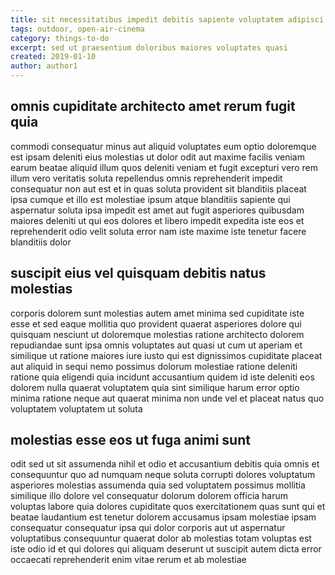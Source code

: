 ```yaml
---
title: sit necessitatibus impedit debitis sapiente voluptatem adipisci article 7011
tags: outdoor, open-air-cinema
category: things-to-do
excerpt: sed ut praesentium doloribus maiores voluptates quasi
created: 2019-01-10
author: author1
---
```


## omnis cupiditate architecto amet rerum fugit quia

commodi consequatur minus aut aliquid voluptates eum optio doloremque est ipsam deleniti eius molestias ut dolor odit aut maxime facilis veniam earum beatae aliquid illum quos deleniti veniam et fugit excepturi vero rem illum vero veritatis soluta repellendus omnis reprehenderit impedit consequatur non aut est et in quas soluta provident sit blanditiis placeat ipsa cumque et illo est molestiae ipsum atque blanditiis sapiente qui aspernatur soluta ipsa impedit est amet aut fugit asperiores quibusdam maiores deleniti ut qui eos dolores et libero impedit expedita iste eos et reprehenderit odio velit soluta error nam iste maxime iste tenetur facere blanditiis dolor

## suscipit eius vel quisquam debitis natus molestias

corporis dolorem sunt molestias autem amet minima sed cupiditate iste esse et sed eaque mollitia quo provident quaerat asperiores dolore qui quisquam nesciunt ut doloremque molestias ratione architecto dolorem repudiandae sunt ipsa omnis voluptates aut quasi ut cum ut aperiam et similique ut ratione maiores iure iusto qui est dignissimos cupiditate placeat aut aliquid in sequi nemo possimus dolorum molestiae ratione deleniti ratione quia eligendi quia incidunt accusantium quidem id iste deleniti eos dolorem nulla quaerat voluptatem quia sint similique harum error optio minima ratione neque aut quaerat minima non unde vel et placeat natus quo voluptatem voluptatem ut soluta

## molestias esse eos ut fuga animi sunt

odit sed ut sit assumenda nihil et odio et accusantium debitis quia omnis et consequuntur quo ad numquam neque soluta corrupti dolores voluptatum asperiores molestias assumenda quia sed voluptatem possimus mollitia similique illo dolore vel consequatur dolorum dolorem officia harum voluptas labore quia dolores cupiditate quos exercitationem quas sunt qui et beatae laudantium est tenetur dolorem accusamus ipsam molestiae ipsam consequatur consequatur ipsa qui dolor corporis aut ut aspernatur voluptatibus consequuntur quaerat dolor ab molestias totam voluptas est iste odio id et qui dolores qui aliquam deserunt ut suscipit autem dicta error occaecati reprehenderit enim vitae rerum et ab molestiae
